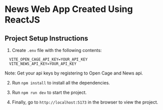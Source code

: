 # News Web App Created Using ReactJS

## Project Setup Instructions

1. Create `.env` file with the following contents:

```
  VITE_OPEN_CAGE_API_KEY=YOUR_API_KEY
  VITE_NEWS_API_KEY=YOUR_API_KEY
```

Note: Get your api keys by registering to Open Cage and News api.

2. Run `npm install` to install all the dependencies.

3. Run `npm run dev` to start the project.

4. Finally, go to `http://localhost:5173` in the browser to view the project.

